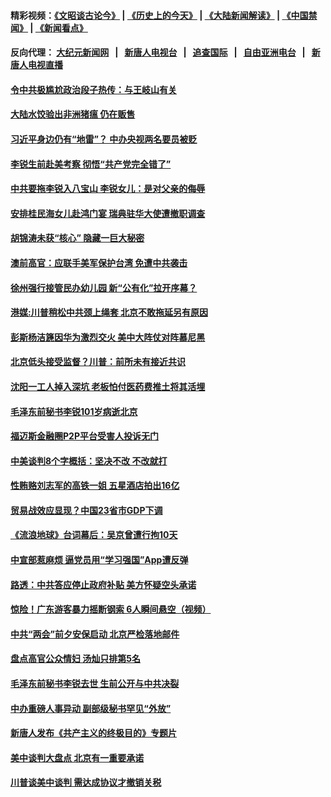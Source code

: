 #### 精彩视频：[《文昭谈古论今》](http://107.191.53.159/wenzhao) | [《历史上的今天》](http://107.191.53.159/today-in-history) | [《大陆新闻解读》](http://107.191.53.159/ntdtv-comedy) | [《中国禁闻》](http://107.191.53.159/ntdtv-news) | [《新闻看点》](http://107.191.53.159/news-insight) 

 #### 反向代理： [大纪元新闻网](http://107.191.53.159:10080/) &nbsp;&nbsp;|&nbsp;&nbsp; [新唐人电视台](http://107.191.53.159:8000/) &nbsp;&nbsp;|&nbsp;&nbsp; [追查国际](http://107.191.53.159:10010/) &nbsp;&nbsp;|&nbsp;&nbsp; [自由亚洲电台](http://107.191.53.159:9800/) &nbsp;&nbsp;|&nbsp;&nbsp; [新唐人电视直播](http://107.191.53.159/) 

#### [令中共极尴尬政治段子热传：与王岐山有关](../pages/prog204/a102513378.md?t=02171446) 

#### [大陆水饺验出非洲猪瘟 仍在贩售](../pages/prog204/a102513799.md?t=02171446) 

#### [习近平身边仍有“地雷”？ 中办央视两名要员被贬](../pages/prog204/a102513781.md?t=02171446) 

#### [李锐生前赴美考察 彻悟“共产党完全错了”](../pages/prog204/a102513753.md?t=02171446) 

#### [中共要拖李锐入八宝山 李锐女儿：是对父亲的侮辱](../pages/prog204/a102513724.md?t=02171446) 

#### [安排桂民海女儿赴鸿门宴 瑞典驻华大使遭撤职调查](../pages/prog204/a102513517.md?t=02171446) 

#### [胡锦涛未获“核心” 隐藏一巨大秘密](../pages/prog204/a102509193.md?t=02171446) 

#### [澳前高官：应联手美军保护台湾 免遭中共袭击](../pages/prog204/a102513723.md?t=02171446) 

#### [徐州强行接管民办幼儿园 新“公有化”拉开序幕？](../pages/prog204/a102513677.md?t=02171446) 

#### [港媒:川普稍松中共颈上绳套 北京不敢拖延另有原因](../pages/prog204/a102513678.md?t=02171446) 

#### [彭斯杨洁篪因华为激烈交火 美中大阵仗对阵慕尼黑](../pages/prog204/a102513661.md?t=02171446) 

#### [北京低头接受监督？川普：前所未有接近共识](../pages/prog204/a102513598.md?t=02171446) 

#### [沈阳一工人掉入深坑 老板怕付医药费推土将其活埋](../pages/prog204/a102513607.md?t=02171446) 

#### [毛泽东前秘书李锐101岁病逝北京](../pages/prog204/a102513475.md?t=02171446) 

#### [福迈斯金融圈P2P平台受害人投诉无门](../pages/prog204/a102513438.md?t=02171446) 

#### [中美谈判8个字概括：坚决不改 不改就打](../pages/prog204/a102513260.md?t=02171446) 


#### [性贿赂刘志军的高铁一姐 五星酒店拍出16亿](../pages/prog204/a102513327.md?t=02171446) 

#### [贸易战效应显现？中国23省市GDP下调](../pages/prog204/a102513326.md?t=02171446) 

#### [《流浪地球》台词幕后：吴京曾遭行拘10天](../pages/prog204/a102513271.md?t=02171446) 

#### [中宣部惹麻烦 逼党员用“学习强国”App遭反弹](../pages/prog204/a102512763.md?t=02171446) 

#### [路透：中共答应停止政府补贴 美方怀疑空头承诺](../pages/prog204/a102512930.md?t=02171446) 

#### [惊险！广东游客暴力摇断钢索 6人瞬间悬空（视频）](../pages/prog204/a102513240.md?t=02171446) 

#### [中共“两会”前夕安保启动   北京严检落地邮件](../pages/prog204/a102513222.md?t=02171446) 

#### [盘点高官公众情妇 汤灿只排第5名](../pages/prog204/a102513168.md?t=02171446) 

#### [毛泽东前秘书李锐去世  生前公开与中共决裂](../pages/prog204/a102513205.md?t=02171446) 

#### [中办重磅人事异动 副部级秘书罕见“外放”](../pages/prog204/a102513184.md?t=02171446) 

#### [新唐人发布《共产主义的终极目的》专题片](../pages/prog204/a102512819.md?t=02171446) 

#### [美中谈判大盘点 北京有一重要承诺](../pages/prog204/a102513131.md?t=02171446) 

#### [川普谈美中谈判 需达成协议才撤销关税](../pages/prog204/a102513015.md?t=02171446) 

